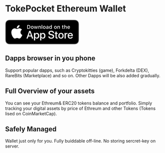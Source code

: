 # TokePocket Ethereum Wallet

[![applestore](/images/applestore.svg)](https://itunes.apple.com/app/id1288636393/)

## Dapps browser in you phone

Support popular dapps, such as Cryptokitties (game), Forkdelta (DEX), RareBits (Marketplace) and so on. Other Dapps will be also added gradually.

## Full Overview of your assets

You can see your Ethreum& ERC20 tokens balance and portfolio.
Simply tracking your digital assets by price of Ethreum and other Tokens (Tokens lised on CoinMarketCap).

## Safely Managed

Wallet just only for you. Fully buiddable off-line. No storing sercret-key on server.
